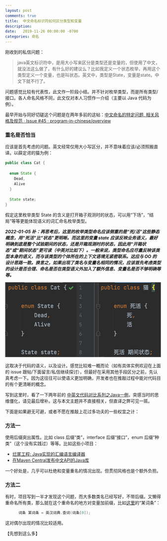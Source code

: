 ```yaml
---
layout: post
comments: true
title:  中文命名标识符如何区分类型和变量
description: 
date:   2019-11-26 00:00:00 -0700
categories: 命名
---
```


刚收到的私信问题：

> java英文标识符中，是用大小写来区分是类型还是变量的，但使用了中文，就没法这么做了，有什么好的建议么？比如我定义一个状态枚举，再用这个类型定义一个变量，也是叫状态。英文中，类型是State，变量是state。中文下就不行了。

问题感觉比较有代表性，此文作一阶段小结。并不针对枚举类型，而是所有类型/接口。各人命名风格不同，此文仅对本人习惯作一介绍（主要以 Java 代码为例）。

最早开始与同好切磋这个问题是在两年多前的这帖：[中文命名的特定问题, 相关风格及规范 · Issue #45 · program-in-chinese/overview](https://github.com/program-in-chinese/overview/issues/45)

### 重名是否恰当

应该是首先考虑的问题。英文经常仅用大小写区分，并不意味着应该/必须照搬直译。以薛定谔的猫为例：
```java
public class Cat {

  enum State {
    Dead,
    Alive
  }
  
  State state;
}
```
假定这里枚举类型 State 的含义是打开箱子观测时的状态，可以用“下场”，“结局”等等更能体现语义的词汇命名枚举类型。

***2022-01-05 补：再思考后，这里的枚举类型命名应该侧重的是“死/活”这些静态概念，用“死活”比“状态”更明晰。而这里的变量 state 应该反映业务语义，最好明确到底是整个试验期间的状态，还是开箱观测时的状态，因此用“开箱状态”或“期间状态”更可读（中英对比如下）。一般来说，类型命名应尽量反映该类型本身的语义，而与该类型的个体所在的上下文语境无紧密联系。这应与 OO 的设计思路一致。换言之，如果出现了类名与变量名相同的情况，应该首先考虑类型的设计是否合理、命名是否在类型语义外加入了额外信息、变量名是否不够明确等等。***

![对比](../assets/2022-01-06_中英对比.png)


这取决于代码的语义，以及设计。感觉比较难一概而论（如有具体实例欢迎在上面的 issue 跟帖/下面留言/私信继续探讨），但最好在采用其他手段区分之前，先认真考虑一下。因为这往往可以使语义更加明确，开发者也在推敲过程中能对代码目的有个更清晰的概念。

写到这里时，看了一下两年前的 [中英文代码对比系列之Java一例](https://zhuanlan.zhihu.com/p/30905033)，突感当时的思维僵化，请见最后增补。这与本文主题并不直接相关，但直译之弊可见一斑。

下面是如果避无可避，或者不愿在推敲上花过多功夫的一些权宜之计：
### 方法一

使用后缀突出属性。比如 class 后缀“类”，interface 后缀“接口”，enum 后缀“种类”（这个没有实践过）等等。比如这些小项目：
- [烂尾工程: Java实现的汇编语言编译器​](https://zhuanlan.zhihu.com/p/32607169)
- [在Maven Central发布中文API的Java库​](https://zhuanlan.zhihu.com/p/28024364)

一个好处是，几乎可以杜绝和变量重名的情况出现。但贯彻风格也是个额外负担。
### 方法二

有时，项目写到一半才发现这个问题，而大多数类名已经写好，不带后缀。又懒得重命名所有类，那么就在这个重命名的地方对变量加前缀，比如[这里](https://github.com/program-in-chinese/english-chinese-dictionary/blob/703d97862e7023466abda9f97aa232e553a2f5f9/src/test/java/com/codeinchinese/%E8%8B%B1%E6%B1%89%E8%AF%8D%E5%85%B8/%E8%AF%8D%E8%A1%A8%E6%A0%A1%E9%AA%8CTest.java#L260)的“某词条”：
```java
      词条 某词条 = 英汉词典.查词(词条[0]);
```
这对偶尔出现的情况比较适用。

【先想到这么多】